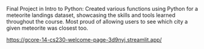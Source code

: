 Final Project in Intro to Python:
  Created various functions using Python for a meteorite landings dataset, showcasing the skills and tools learned throughout the course. 
  Most proud of allowing users to see which city a given meteorite was closest too.

  https://gcore-14-cs230-welcome-page-3d9nyj.streamlit.app/ 

